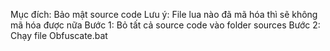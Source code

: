 Mục đích: Bảo mật source code
Lưu ý: File lua nào đã mã hóa thì sẽ không mã hóa được nữa
Bước 1: Bỏ tất cả source code vào folder sources
Bước 2: Chạy file Obfuscate.bat